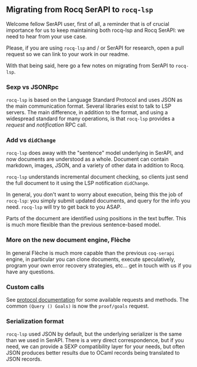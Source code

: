 ## Migrating from Rocq SerAPI to `rocq-lsp`

Welcome fellow SerAPI user, first of all, a reminder that is of
crucial importance for us to keep maintaining both rocq-lsp and
Rocq SerAPI: we need to hear from your use case.

Please, if you are using `rocq-lsp` and / or SerAPI for research, open
a pull request so we can link to your work in our readme.

With that being said, here go a few notes on migrating from SerAPI to
`rocq-lsp`.

### Sexp vs JSONRpc

`rocq-lsp` is based on the Language Standard Protocol and uses JSON as
the main communication format. Several libraries exist to talk to LSP
servers. The main difference, in addition to the format, and using a
widespread standard for many operations, is that `rocq-lsp` provides a
_request_ and _notification_ RPC call.

### Add vs `didChange`

`rocq-lsp` does away with the "sentence" model underlying in SerAPI,
and now documents are understood as a whole. Document can contain
markdown, images, JSON, and a variety of other data in addition to
Rocq.

`rocq-lsp` understands incremental document checking, so clients just
send the full document to it using the LSP notification `didChange`.

In general, you don't want to worry about execution, being this the
job of `rocq-lsp`: you simply submit updated documents, and query for
the info you need. `rocq-lsp` will try to get back to you ASAP.

Parts of the document are identified using positions in the text
buffer. This is much more flexible than the previous sentence-based
model.

### More on the new document engine, Flèche

In general Flèche is much more capable than the previous `coq-serapi`
engine, in particular you can clone documents, execute speculatively,
program your own error recovery strategies, etc... get in touch with
us if you have any questions.

### Custom calls

See [protocol documentation](doc/PROTOCOL.md) for some available
requests and methods. The common `(Query () Goals)` is now the
`proof/goals` request.

### Serialization format

`rocq-lsp` used JSON by default, but the underlying serializer is the
same than we used in SerAPI. There is a very direct correspondence,
but if you need, we can provide a SEXP compatibility layer for your
needs, but often JSON produces better results due to OCaml records
being translated to JSON records.
